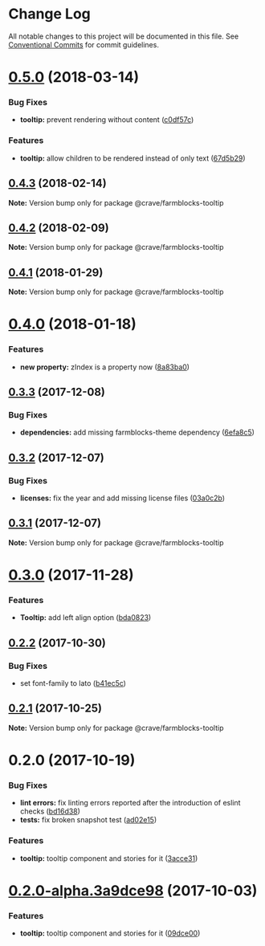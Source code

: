 # Change Log

All notable changes to this project will be documented in this file.
See [Conventional Commits](https://conventionalcommits.org) for commit guidelines.

<a name="0.5.0"></a>
# [0.5.0](https://github.com/CraveFood/farmblocks/compare/@crave/farmblocks-tooltip@0.4.3...@crave/farmblocks-tooltip@0.5.0) (2018-03-14)


### Bug Fixes

* **tooltip:** prevent rendering without content ([c0df57c](https://github.com/CraveFood/farmblocks/commit/c0df57c))


### Features

* **tooltip:** allow children to be rendered instead of only text ([67d5b29](https://github.com/CraveFood/farmblocks/commit/67d5b29))




<a name="0.4.3"></a>
## [0.4.3](https://github.com/CraveFood/farmblocks/compare/@crave/farmblocks-tooltip@0.4.2...@crave/farmblocks-tooltip@0.4.3) (2018-02-14)




**Note:** Version bump only for package @crave/farmblocks-tooltip

<a name="0.4.2"></a>
## [0.4.2](https://github.com/CraveFood/farmblocks/compare/@crave/farmblocks-tooltip@0.4.1...@crave/farmblocks-tooltip@0.4.2) (2018-02-09)




**Note:** Version bump only for package @crave/farmblocks-tooltip

<a name="0.4.1"></a>
## [0.4.1](https://github.com/CraveFood/farmblocks/compare/@crave/farmblocks-tooltip@0.4.0...@crave/farmblocks-tooltip@0.4.1) (2018-01-29)




**Note:** Version bump only for package @crave/farmblocks-tooltip

<a name="0.4.0"></a>
# [0.4.0](https://github.com/CraveFood/farmblocks/compare/@crave/farmblocks-tooltip@0.3.3...@crave/farmblocks-tooltip@0.4.0) (2018-01-18)


### Features

* **new property:** zIndex is a property now ([8a83ba0](https://github.com/CraveFood/farmblocks/commit/8a83ba0))




<a name="0.3.3"></a>
## [0.3.3](https://github.com/CraveFood/farmblocks/compare/@crave/farmblocks-tooltip@0.3.2...@crave/farmblocks-tooltip@0.3.3) (2017-12-08)


### Bug Fixes

* **dependencies:** add missing farmblocks-theme dependency ([6efa8c5](https://github.com/CraveFood/farmblocks/commit/6efa8c5))




<a name="0.3.2"></a>
## [0.3.2](https://github.com/CraveFood/farmblocks/compare/@crave/farmblocks-tooltip@0.3.1...@crave/farmblocks-tooltip@0.3.2) (2017-12-07)


### Bug Fixes

* **licenses:** fix the year and add missing license files ([03a0c2b](https://github.com/CraveFood/farmblocks/commit/03a0c2b))




<a name="0.3.1"></a>
## [0.3.1](https://github.com/CraveFood/farmblocks/compare/@crave/farmblocks-tooltip@0.3.0...@crave/farmblocks-tooltip@0.3.1) (2017-12-07)




**Note:** Version bump only for package @crave/farmblocks-tooltip

<a name="0.3.0"></a>
# [0.3.0](https://github.com/CraveFood/farmblocks/compare/@crave/farmblocks-tooltip@0.2.2...@crave/farmblocks-tooltip@0.3.0) (2017-11-28)


### Features

* **Tooltip:** add left align option ([bda0823](https://github.com/CraveFood/farmblocks/commit/bda0823))




<a name="0.2.2"></a>
## [0.2.2](https://github.com/CraveFood/farmblocks/compare/@crave/farmblocks-tooltip@0.2.1...@crave/farmblocks-tooltip@0.2.2) (2017-10-30)


### Bug Fixes

* set font-family to lato ([b41ec5c](https://github.com/CraveFood/farmblocks/commit/b41ec5c))




<a name="0.2.1"></a>
## [0.2.1](https://github.com/CraveFood/farmblocks/compare/@crave/farmblocks-tooltip@0.2.0...@crave/farmblocks-tooltip@0.2.1) (2017-10-25)




**Note:** Version bump only for package @crave/farmblocks-tooltip

<a name="0.2.0"></a>
# 0.2.0 (2017-10-19)


### Bug Fixes

* **lint errors:** fix linting errors reported after the introduction of eslint checks ([bd16d38](https://github.com/CraveFood/farmblocks/commit/bd16d38))
* **tests:** fix broken snapshot test ([ad02e15](https://github.com/CraveFood/farmblocks/commit/ad02e15))


### Features

* **tooltip:** tooltip component and stories for it ([3acce31](https://github.com/CraveFood/farmblocks/commit/3acce31))




<a name="0.2.0-alpha.3a9dce98"></a>
# [0.2.0-alpha.3a9dce98](https://github.com/CraveFood/farmblocks/compare/@crave/farmblocks-tooltip@0.0.1...@crave/farmblocks-tooltip@0.2.0-alpha.3a9dce98) (2017-10-03)


### Features

* **tooltip:** tooltip component and stories for it ([09dce00](https://github.com/CraveFood/farmblocks/commit/09dce00))
